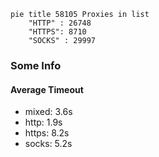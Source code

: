 
```mermaid
pie title 58105 Proxies in list
    "HTTP" : 26748
    "HTTPS": 8710
    "SOCKS" : 29997
```

### Some Info
#### Average Timeout

- mixed: 3.6s
- http: 1.9s
- https: 8.2s
- socks: 5.2s
